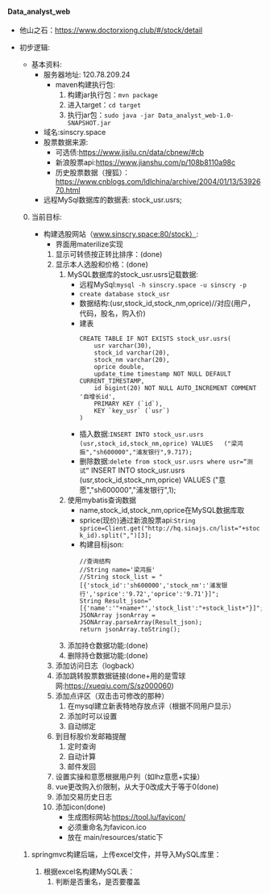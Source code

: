 #### Data_analyst_web

* 他山之石：https://www.doctorxiong.club/#/stock/detail

* 初步逻辑:
	* 基本资料:
		* 服务器地址: 120.78.209.24
			* maven构建执行包:
				1. 构建jar执行包：`mvn package`
				2. 进入target：`cd target`
				3. 执行jar包：`sudo java -jar Data_analyst_web-1.0-SNAPSHOT.jar`
		* 域名:sinscry.space
		* 股票数据来源:
			* 可选债:https://www.jisilu.cn/data/cbnew/#cb
			* 新浪股票api:https://www.jianshu.com/p/108b8110a98c
			* 历史股票数据（搜狐）：https://www.cnblogs.com/ldlchina/archive/2004/01/13/5392670.html
		* 远程MySql数据库的数据表: stock_usr.usrs;
	0. 当前目标:
		* 构建选股网站（www.sinscry.space:80/stock）:
			* 界面用materilize实现
			1. 显示可转债按正转比排序：(done)
			2. 显示本人选股和价格：(done)
			    1. MySQL数据库的stock_usr.usrs记载数据:
					* 远程MySql:`mysql -h sinscry.space -u sinscry -p`
			        * `create database stock_usr`
			        * 数据结构:(usr,stock_id,stock_nm,oprice)//对应(用户，代码，股名，购入价)
		            * 建表	        
						```
						CREATE TABLE IF NOT EXISTS stock_usr.usrs(
							usr varchar(30),
							stock_id varchar(20),
							stock_nm varchar(20),
							oprice double,
							update_time timestamp NOT NULL DEFAULT CURRENT_TIMESTAMP,
							id bigint(20) NOT NULL AUTO_INCREMENT COMMENT '自增长id',
							PRIMARY KEY (`id`),
							KEY `key_usr` (`usr`)
						)
						```   
                   * 插入数据:`INSERT INTO stock_usr.usrs (usr,stock_id,stock_nm,oprice) VALUES   ("梁鸿振","sh600000","浦发银行",9.717);`
				   * 删除数据:`delete from stock_usr.usrs where usr=“测试”`
				   INSERT INTO stock_usr.usrs (usr,stock_id,stock_nm,oprice) VALUES   ("意愿","sh600000","浦发银行",1);
				2. 使用mybatis查询数据
					* name,stock_id,stock_nm,oprice在MySQL数据库取
					* sprice(现价)通过新浪股票api:`String sprice=Client.get("http://hq.sinajs.cn/list="+stock_id).split(",")[3];`
					* 构建目标json:
						```
						//查询结构
						//String name='梁鸿振'
						//String stock_list = "[{'stock_id':'sh600000','stock_nm':'浦发银行','sprice':'9.72','oprice':'9.71'}]";
						String Result_json="[{'name':'"+name+"','stock_list':"+stock_list+"}]";
						JSONArray jsonArray = JSONArray.parseArray(Result_json);
						return jsonArray.toString();
						```
				3. 添加持仓数据功能:(done)
				4. 删除持仓数据功能:(done)
			3. 添加访问日志（logback）
			4. 添加跳转股票数据链接(done+用的是雪球网:https://xueqiu.com/S/sz000060)
			5. 添加点评区（双击击可修改的那种）
				1. 在mysql建立新表特地存放点评（根据不同用户显示）
				2. 添加时可以设置
				3. 自动绑定
			6. 到目标股价发邮箱提醒
				1. 定时查询
				2. 自动计算
				3. 邮件发回
			7. 设置实操和意愿根据用户列（如lhz意愿+实操）
			8. vue更改购入价限制，从大于0改成大于等于0(done)
			9. 添加交易历史日志
			10. 添加icon(done)
				* 生成图标网站:https://tool.lu/favicon/
				* 必须重命名为favicon.ico
				* 放在 main/resources/static下
					
				
				
				
	1. springmvc构建后端，上传excel文件，并导入MySQL库里：
		1. 根据excel名构建MySQL表：
			1. 判断是否重名，是否要覆盖
			
	